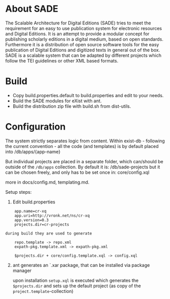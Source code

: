 About SADE
==========

The Scalable Architecture for Digital Editions (SADE) tries to meet the requirement for an easy to use publication system for electronic resources and Digital Editions. It is an attempt to provide a modular concept for publishing scholarly editions in a digital medium, based on open standards. Furthermore it is a distribution of open source software tools for the easy publication of Digital Editions and digitized texts in general out of the box. SADE is a scalable system that can be adapted by different projects which follow the TEI guidelines or other XML based formats.

Build
=====

* Copy build.properties.default to build.properties and edit to your needs.
* Build the SADE modules for eXist with ant.
* Build the distribution zip file with build.sh from dist-utils.

Configuration
=============

The system strictly separates logic from content.
Within exist-db - following the current convention - all the code (and templates) is by default placed into
/db/apps/{app-name}

But individual projects are placed in a separate folder, which can/should be outside of the `/db/apps` collection.
By default it is:
/db/sade-projects
but it can be chosen freely, and only has to be set once in:
core/config.xql

more in docs/config.md, templating.md.

Setup steps:

1. Edit build.properties

```
	app.name=cr-xq
	app.uri=http://vronk.net/ns/cr-xq
	app.version=0.3
	projects.dir=cr-projects
```

	during build they are used to generate 

```	
	repo.template -> repo.xml
	expath-pkg.template.xml -> expath-pkg.xml
	
	$projects.dir + core/config.template.xql -> config.xql
```
	
2. ant generates an `.xar package, that can be installed via package manager 

	upon installation `setup.xql` is executed which generates the `$projects.dir`
	and sets up the default project (as copy of the `project.template`-collection)
	

